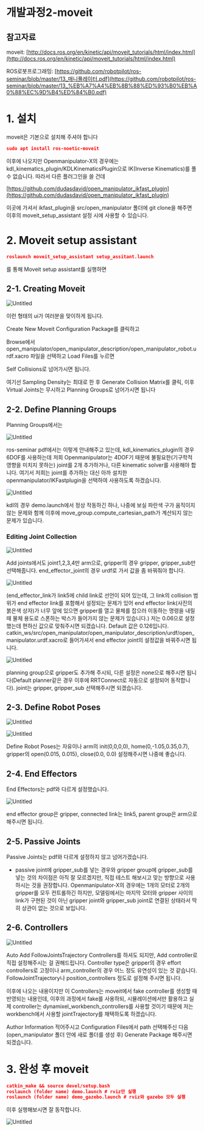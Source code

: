 # 개발과정2-moveit

## 참고자료

moveit: [http://docs.ros.org/en/kinetic/api/moveit_tutorials/html/index.html](http://docs.ros.org/en/kinetic/api/moveit_tutorials/html/index.html)

ROS로봇프로그래밍: [https://github.com/robotpilot/ros-seminar/blob/master/13_매니퓰레이터.pdf](https://github.com/robotpilot/ros-seminar/blob/master/13_%EB%A7%A4%EB%8B%88%ED%93%B0%EB%A0%88%EC%9D%B4%ED%84%B0.pdf)

# 1. 설치

moveit은 기본으로 설치해 주셔야 합니다

```json
sudo apt install ros-noetic-moveit
```

이후에 나오지만 Openmanipulator-X의 경우에는 kdl_kinematics_plugin/KDLKinematicsPlugin으로 IK(Inverse Kinematics)를 풀 수 없습니다. 따라서 다른 플러그인을 쓸 건데

[https://github.com/dudasdavid/open_manipulator_ikfast_plugin](https://github.com/dudasdavid/open_manipulator_ikfast_plugin)

이곳에 가셔서 ikfast_plugin을 src/open_manipulator 폴더에 git clone을 해주면 이후의 moveit_setup_assistant 설정 시에 사용할 수 있습니다.

# 2. Moveit setup assistant

```json
roslaunch moveit_setup_assistant setup_assitant.launch
```

를 통해 Moveit setup assistant를 실행하면

## 2-1. Creating Moveit

![Untitled](https://github.com/EndeavoringYoon/Pick-and-place-KOR-/blob/master/ROS(Pick%20and%20Place%20Project)/%EA%B0%9C%EB%B0%9C%EA%B3%BC%EC%A0%952-moveit/Untitled.png)

이런 형태의 ui가 여러분을 맞이하게 됩니다.

Create New Moveit Configuration Package를 클릭하고

Browse에서 open_manipulator/open_manipulator_description/open_manipulator_robot.urdf.xacro 파일을 선택하고 Load Files를 누르면

Self Collisions로 넘어가시면 됩니다.

여기선 Sampling Density는 최대로 한 후 Generate Collision Matrix를 클릭, 이후 Virtual Joints는 무시하고 Planning Groups로 넘어가시면 됩니다

## 2-2. Define Planning Groups

Planning Groups에서는 

![Untitled](https://github.com/EndeavoringYoon/Pick-and-place-KOR-/blob/master/ROS(Pick%20and%20Place%20Project)/%EA%B0%9C%EB%B0%9C%EA%B3%BC%EC%A0%952-moveit/Untitled%201.png)

ros-seminar pdf에서는 이렇게 안내해주고 있는데, kdl_kinematics_plugin의 경우 6DOF를 사용하는데 저희 Openmanipulator는 4DOF기 때문에 불필요한(기구학적 영향을 미치지 못하는) joint를 2개 추가하거나, 다른 kinematic solver를 사용해야 합니다. 여기서 저희는 joint를 추가하는 대신 아까 설치한 openmanipulator/IKFastplugin을 선택하여 사용하도록 하겠습니다.

![Untitled](https://github.com/EndeavoringYoon/Pick-and-place-KOR-/blob/master/ROS(Pick%20and%20Place%20Project)/%EA%B0%9C%EB%B0%9C%EA%B3%BC%EC%A0%952-moveit/Untitled%202.png)

kdl의 경우 demo.launch에서 정상 작동하긴 하나, 나중에 보실 파란색 구가 움직이지 않는 문제와 함께 이후에 move_group.compute_cartesian_path가 계산되지 않는 문제가 있습니다.

### Editing Joint Collection

![Untitled](https://github.com/EndeavoringYoon/Pick-and-place-KOR-/blob/master/ROS(Pick%20and%20Place%20Project)/%EA%B0%9C%EB%B0%9C%EA%B3%BC%EC%A0%952-moveit/Untitled%203.png)

Add joints에서도 joint1,2,3,4만 arm으로, gripper의 경우 gripper, gripper_sub만 선택해줍니다. end_effector_joint의 경우 urdf로 가서 값을 좀 바꿔줘야 합니다.

![Untitled](https://github.com/EndeavoringYoon/Pick-and-place-KOR-/blob/master/ROS(Pick%20and%20Place%20Project)/%EA%B0%9C%EB%B0%9C%EA%B3%BC%EC%A0%952-moveit/Untitled%204.png)

(end_effector_link가 link5에 child link로 선언이 되어 있는데, 그 link의 collision 범위가 end effector link를 포함해서 설정되는 문제가 있어 end effector link(사진의 붉은색 상자)가 너무 앞에 있으면 gripper를 열고 물체를 잡으러 이동하는 명령을 내릴 때 물체 용도로 스폰하는 박스가 들어가지 않는 문제가 있습니다.) 저는 0.06으로 설정했는데 편하신 값으로 맞춰주시면 되겠습니다. Default 값은 0.126입니다. catkin_ws/src/open_manipulator/open_manipulator_description/urdf/open_manipulator.urdf.xacro로 들어가셔서 end effector joint의 설정값을 바꿔주시면 됩니다.

![Untitled](https://github.com/EndeavoringYoon/Pick-and-place-KOR-/blob/master/ROS(Pick%20and%20Place%20Project)/%EA%B0%9C%EB%B0%9C%EA%B3%BC%EC%A0%952-moveit/Untitled%205.png)

planning group으로 gripper도 추가해 주시되, 다른 설정은 none으로 해주시면 됩니다(Default planner같은 경우 이후에 RRTConnect로 자동으로 설정되어 동작합니다). joint는 gripper, gripper_sub 선택해주시면 되겠습니다.

## 2-3. Define Robot Poses

![Untitled](https://github.com/EndeavoringYoon/Pick-and-place-KOR-/blob/master/ROS(Pick%20and%20Place%20Project)/%EA%B0%9C%EB%B0%9C%EA%B3%BC%EC%A0%952-moveit/Untitled%206.png)

![Untitled](https://github.com/EndeavoringYoon/Pick-and-place-KOR-/blob/master/ROS(Pick%20and%20Place%20Project)/%EA%B0%9C%EB%B0%9C%EA%B3%BC%EC%A0%952-moveit/Untitled%207.png)

Define Robot Poses는 자유이나 arm의 init(0,0,0,0), home(0,-1.05,0.35,0.7), gripper의 open(0.015, 0.015), close(0.0, 0.0) 설정해주시면 나중에 좋습니다.

## 2-4. End Effectors

End Effectors는 pdf와 다르게 설정했습니다.

![Untitled](https://github.com/EndeavoringYoon/Pick-and-place-KOR-/blob/master/ROS(Pick%20and%20Place%20Project)/%EA%B0%9C%EB%B0%9C%EA%B3%BC%EC%A0%952-moveit/Untitled%208.png)

end effector group은 gripper, connected link는 link5, parent group은 arm으로 해주시면 됩니다.

## 2-5. Passive Joints

Passive Joints는 pdf와 다르게 설정하지 않고 넘어가겠습니다.

- passive joint에 gripper_sub를 넣는 경우와 gripper group에 gripper_sub를 넣는 것의 차이점은 아직 잘 모르겠지만, 직접 테스트 해보시고 맞는 방향으로 사용하시는 것을 권장합니다. Openmanipulator-X의 경우에는 1개의 모터로 2개의 gripper를 모두 컨트롤하긴 하지만, 모델링에서는 마지막 모터와 gripper 사이의 link가 구현된 것이 아닌 gripper joint와 gripper_sub joint로 연결된 상태라서 딱히 상관이 없는 것으로 보입니다.

## 2-6. Controllers

![Untitled](https://github.com/EndeavoringYoon/Pick-and-place-KOR-/blob/master/ROS(Pick%20and%20Place%20Project)/%EA%B0%9C%EB%B0%9C%EA%B3%BC%EC%A0%952-moveit/Untitled%209.png)

Auto Add FollowJointsTrajectory Controllers를 하셔도 되지만, Add controller로 직접 설정해주시는 걸 권해드립니다. Controller type은 gripper의 경우 effort controllers로 고정이나 arm_controller의 경우 어느 정도 유연성이 있는 것 같습니다. FollowJointTrajectory나 position_controllers 정도로 설정해 주시면 됩니다.

이후에 나오는 내용이지만 이 Controllers는 moveit에서 fake controller를 생성할 때 반영되는 내용인데, 이후의 과정에서 fake를 사용하되, 시뮬레이션에서만 활용하고 실제 controller는 dynamixel_workbench_controllers를 사용할 것이기 때문에 저는 workbench에서 사용할 jointTrajectory를 채택하도록 하겠습니다.

Author Information 적어주시고 Configuration Files에서 path 선택해주신 다음(open_manipulator 폴더 안에 새로 폴더를 생성 후) Generate Package 해주시면 되겠습니다.

# 3. 완성 후 moveit

```json
catkin_make && source devel/setup.bash
roslaunch (folder name) demo.launch # rviz만 실행
roslaunch (folder name) demo_gazebo.launch # rviz와 gazebo 모두 실행
```

이후 실행해보시면 잘 동작합니다.

![Untitled](https://github.com/EndeavoringYoon/Pick-and-place-KOR-/blob/master/ROS(Pick%20and%20Place%20Project)/%EA%B0%9C%EB%B0%9C%EA%B3%BC%EC%A0%952-moveit/Untitled%2010.png)
